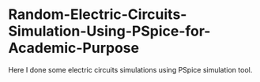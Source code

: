 # Random-Electric-Circuits-Simulation-Using-PSpice-for-Academic-Purpose
Here I done some electric circuits simulations using PSpice simulation tool.
